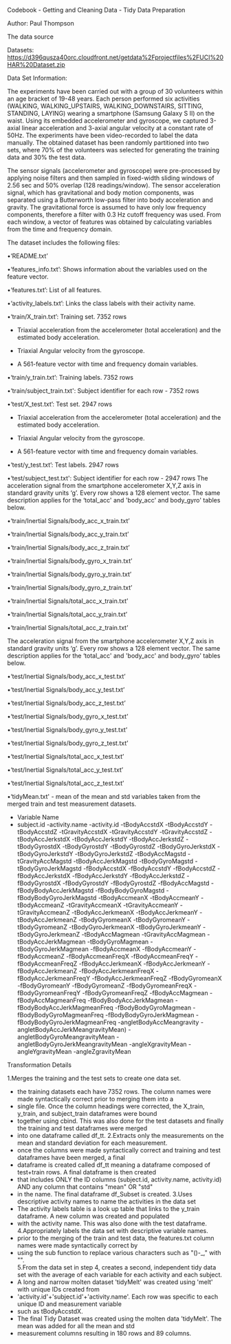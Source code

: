 Codebook - Getting and Cleaning Data - Tidy Data Preparation

Author: Paul Thompson

The data source

Datasets: https://d396qusza40orc.cloudfront.net/getdata%2Fprojectfiles%2FUCI%20HAR%20Dataset.zip

Data Set Information:

The experiments have been carried out with a group of 30 volunteers within an age bracket of 19-48 years. Each person performed six activities (WALKING, WALKING_UPSTAIRS, WALKING_DOWNSTAIRS, SITTING, STANDING, LAYING) wearing a smartphone (Samsung Galaxy S II) on the waist. Using its embedded accelerometer and gyroscope, we captured 3-axial linear acceleration and 3-axial angular velocity at a constant rate of 50Hz. The experiments have been video-recorded to label the data manually. The obtained dataset has been randomly partitioned into two sets, where 70% of the volunteers was selected for generating the training data and 30% the test data. 

The sensor signals (accelerometer and gyroscope) were pre-processed by applying noise filters and then sampled in fixed-width sliding windows of 2.56 sec and 50% overlap (128 readings/window). The sensor acceleration signal, which has gravitational and body motion components, was separated using a Butterworth low-pass filter into body acceleration and gravity. The gravitational force is assumed to have only low frequency components, therefore a filter with 0.3 Hz cutoff frequency was used. From each window, a vector of features was obtained by calculating variables from the time and frequency domain.



The dataset includes the following files:


•‘README.txt’

•‘features_info.txt’: Shows information about the variables used on the feature vector.

•‘features.txt’: List of all features.

•‘activity_labels.txt’: Links the class labels with their activity name.

•‘train/X_train.txt’: Training set. 7352 rows

 - Triaxial acceleration from the accelerometer (total acceleration) and the estimated body acceleration. 

 - Triaxial Angular velocity from the gyroscope. 

 - A 561-feature vector with time and frequency domain variables. 

•‘train/y_train.txt’: Training labels. 7352 rows

•‘train/subject_train.txt': Subject identifier for each row - 7352 rows

•‘test/X_test.txt’: Test set. 2947 rows

 - Triaxial acceleration from the accelerometer (total acceleration) and the estimated body acceleration. 

 - Triaxial Angular velocity from the gyroscope. 

 - A 561-feature vector with time and frequency domain variables. 

•‘test/y_test.txt’: Test labels. 2947 rows

•‘test/subject_test.txt': Subject identifier for each row - 2947 rows
The acceleration signal from the smartphone accelerometer X,Y,Z axis in standard gravity units ‘g’. Every row shows a 128 element vector. The same description applies for the ‘total_acc' and 'body_acc' and body_gyro' tables below. 

•‘train/Inertial Signals/body_acc_x_train.txt’

•‘train/Inertial Signals/body_acc_y_train.txt’

•‘train/Inertial Signals/body_acc_z_train.txt’

•‘train/Inertial Signals/body_gyro_x_train.txt’

•‘train/Inertial Signals/body_gyro_y_train.txt’

•‘train/Inertial Signals/body_gyro_z_train.txt’

•‘train/Inertial Signals/total_acc_x_train.txt’

•‘train/Inertial Signals/total_acc_y_train.txt’

•‘train/Inertial Signals/total_acc_z_train.txt’

The acceleration signal from the smartphone accelerometer X,Y,Z axis in standard gravity units ‘g’. Every row shows a 128 element vector. The same description applies for the ‘total_acc' and 'body_acc' and body_gyro' tables below. 

•‘test/Inertial Signals/body_acc_x_test.txt’

•‘test/Inertial Signals/body_acc_y_test.txt’

•‘test/Inertial Signals/body_acc_z_test.txt’

•‘test/Inertial Signals/body_gyro_x_test.txt’

•‘test/Inertial Signals/body_gyro_y_test.txt’

•‘test/Inertial Signals/body_gyro_z_test.txt’

•‘test/Inertial Signals/total_acc_x_test.txt’

•‘test/Inertial Signals/total_acc_y_test.txt’

•‘test/Inertial Signals/total_acc_z_test.txt’

•‘tidyMean.txt' - mean of the mean and std variables taken from the merged train and test measurement datasets.
- Variable Name
- subject.id
-activity.name
-activity.id
-tBodyAccstdX
-tBodyAccstdY
-tBodyAccstdZ
-tGravityAccstdX
-tGravityAccstdY
-tGravityAccstdZ
-tBodyAccJerkstdX
-tBodyAccJerkstdY
-tBodyAccJerkstdZ
-tBodyGyrostdX
-tBodyGyrostdY
-tBodyGyrostdZ
-tBodyGyroJerkstdX
-tBodyGyroJerkstdY
-tBodyGyroJerkstdZ
-tBodyAccMagstd
-tGravityAccMagstd
-tBodyAccJerkMagstd
-tBodyGyroMagstd
-tBodyGyroJerkMagstd
-fBodyAccstdX
-fBodyAccstdY
-fBodyAccstdZ
-fBodyAccJerkstdX
-fBodyAccJerkstdY
-fBodyAccJerkstdZ
-fBodyGyrostdX
-fBodyGyrostdY
-fBodyGyrostdZ
-fBodyAccMagstd
-fBodyBodyAccJerkMagstd
-fBodyBodyGyroMagstd
-fBodyBodyGyroJerkMagstd
-tBodyAccmeanX
-tBodyAccmeanY
-tBodyAccmeanZ
-tGravityAccmeanX
-tGravityAccmeanY
-tGravityAccmeanZ
-tBodyAccJerkmeanX
-tBodyAccJerkmeanY
-tBodyAccJerkmeanZ
-tBodyGyromeanX
-tBodyGyromeanY
-tBodyGyromeanZ
-tBodyGyroJerkmeanX
-tBodyGyroJerkmeanY
-tBodyGyroJerkmeanZ
-tBodyAccMagmean
-tGravityAccMagmean
-tBodyAccJerkMagmean
-tBodyGyroMagmean
-tBodyGyroJerkMagmean
-fBodyAccmeanX
-fBodyAccmeanY
-fBodyAccmeanZ
-fBodyAccmeanFreqX
-fBodyAccmeanFreqY
-fBodyAccmeanFreqZ
-fBodyAccJerkmeanX
-fBodyAccJerkmeanY
-fBodyAccJerkmeanZ
-fBodyAccJerkmeanFreqX
-fBodyAccJerkmeanFreqY
-fBodyAccJerkmeanFreqZ
-fBodyGyromeanX
-fBodyGyromeanY
-fBodyGyromeanZ
-fBodyGyromeanFreqX
-fBodyGyromeanFreqY
-fBodyGyromeanFreqZ
-fBodyAccMagmean
-fBodyAccMagmeanFreq
-fBodyBodyAccJerkMagmean
-fBodyBodyAccJerkMagmeanFreq
-fBodyBodyGyroMagmean
-fBodyBodyGyroMagmeanFreq
-fBodyBodyGyroJerkMagmean
-fBodyBodyGyroJerkMagmeanFreq
-angletBodyAccMeangravity
-angletBodyAccJerkMeangravityMean)
-angletBodyGyroMeangravityMean
-angletBodyGyroJerkMeangravityMean
-angleXgravityMean
-angleYgravityMean
-angleZgravityMean

Transformation Details

1.Merges the training and the test sets to create one data set.
- the training datasets each have 7352 rows.  The column names were made syntactically correct prior to merging them into a 
- single file.  Once the column headings were corrected, the X_train, y_train, and subject_train dataframes were bound
- together using cbind.  This was also done for the test datasets and finally the training and test dataframes were merged
- into one dataframe called df_tt.
2.Extracts only the measurements on the mean and standard deviation for each measurement.
- once the columns were made syntactically correct and training and test dataframes have been merged, a final
- dataframe is created called df_tt meaning a dataframe composed of test+train rows.  A final dataframe is then created
- that includes ONLY the ID columns (subject.id, activity.name, activity.id) AND any column that contains "mean" OR "std"
- in the name.  The final dataframe df_Subset is created.
3.Uses descriptive activity names to name the activities in the data set
- The activity labels table is a look up table that links to the y_train dataframe.  A new column was created and populated
- with the activity name.  This was also done with the test dataframe.
4.Appropriately labels the data set with descriptive variable names. 
- prior to the merging of the train and test data, the features.txt column names were made syntactically correct by 
- using the sub function to replace various characters such as "()-_," with "".  
5.From the data set in step 4, creates a second, independent tidy data set with the average of each variable for each activity and each subject.
- A long and narrow molten dataset 'tidyMelt' was created using 'melt' with unique IDs created from
- 'activity.id'+'subject.id'+'activity.name'.  Each row was specific to each unique ID and measurement variable 
- such as tBodyAccstdX.  
- The final Tidy Dataset was created using the molten data 'tidyMelt'.  The mean was added for all the mean and std
- measurement columns resulting in 180 rows and 89 columns.


